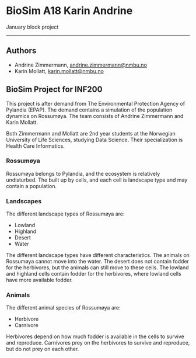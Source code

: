 # BioSim A18 Karin Andrine

January block project

***

## Authors

- Andrine Zimmermann, andrine.zimmermann@nmbu.no
- Karin Mollatt, karin.mollatt@nmbu.no

## BioSim Project for INF200

This project is after demand from The Environmental Protection Agency of Pylandia (EPAP). 
The demand contains a simulation of the population dynamics on Rossumøya. The team consists
of Andrine Zimmermann and Karin Mollatt. 

Both Zimmermann and Mollatt are 2nd year students at the Norwegian University of Life Sciences,
studying Data Science. Their specialization is Health Care Informatics. 

### Rossumøya

Rossumøya belongs to Pylandia, and the ecosystem is relatively undisturbed. The built up 
by cells, and each cell is landscape type and may contain a population. 

### Landscapes

The different landscape types of Rossumøya are:

- Lowland
- Highland
- Desert
- Water

The different landscape types have different characteristics. The animals on Rossumøya 
cannot move into the water. The desert does not contain fodder for the herbivores, but the
animals can still move to these cells. The lowland and highland cells contain fodder for 
the herbivores, where lowland cells have more available fodder. 

### Animals

The different animal species of Rossumøya are:

- Herbivore
- Carnivore

Herbivores depend on how much fodder is available in the cells to survive and reproduce. 
Carnivores prey on the herbivores to survive and reproduce, but do not prey on each other. 


